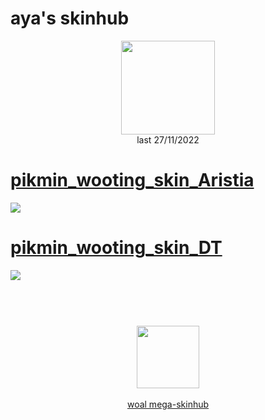 # aya's skinhub
<p align="center">
<a href="https://osu.ppy.sh/users/13221230">
  <img src="https://a.ppy.sh/13221230"  
       width="150"
       height="150"></a>
<br>
last 27/11/2022
</p>

# [pikmin_wooting_skin_Aristia](https://github.com/rudjx3/skins/raw/main/aya/pikmin_wooting_skin_Aristia.osk)
[![](https://i.imgur.com/ukfA0jl.png)](https://github.com/rudjx3/skins/raw/main/aya/pikmin_wooting_skin_Aristia.osk)

# [pikmin_wooting_skin_DT](https://github.com/rudjx3/skins/raw/main/aya/pikmin_wooting_skin_DT.osk)
[![](https://i.imgur.com/3TOMQ0L.png)](https://github.com/rudjx3/skins/raw/main/aya/pikmin_wooting_skin_DT.osk)

#
<p align="center">
  <br></br>
  <a href="https://twitter.com/175bpmplayer">
  <img src="https://i.imgur.com/PUQ5uWf.png" 
       width="100" 
       height="100"></a>
  <br></br>
  <a href="README.md">woal mega-skinhub</a>
 </p>
